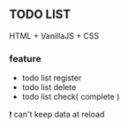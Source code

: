TODO LIST
-----
HTML + VanillaJS + CSS

### feature

- todo list register
- todo list delete
- todo list check( complete )

❗ can't keep data at reload

